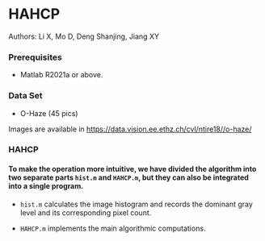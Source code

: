 # HAHCP


Authors: Li X, Mo D, Deng Shanjing, Jiang XY

<!-- [[Paper Link]] -->





<!-- #### If you find the resource useful, please cite the following :- ) -->

<!-- ```
@article{
```   -->

### Prerequisites
- Matlab R2021a or above.


### Data Set


- O-Haze (45 pics)

 Images are available in https://data.vision.ee.ethz.ch/cvl/ntire18//o-haze/
  
### HAHCP

#### To make the operation more intuitive, we have divided the algorithm into two separate parts `hist.m` and `HAHCP.m`, but they can also be integrated into a single program. 


- `hist.m` calculates the image histogram and records the dominant gray level and its corresponding pixel count. 
 
- `HAHCP.m` implements the main algorithmic computations.


